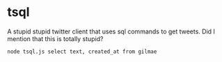 # tsql
A stupid stupid twitter client that uses sql commands to get tweets. Did I mention that this is totally stupid?

`node tsql.js select text, created_at from gilmae`
